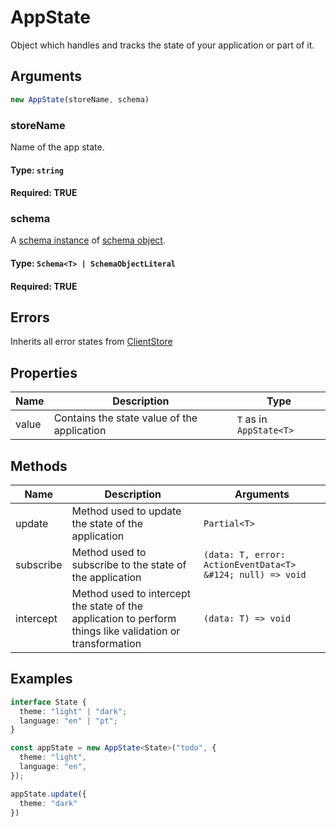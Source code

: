 # AppState
Object which handles and tracks the state of your application or part of it.

## Arguments

```ts
new AppState(storeName, schema)
```

### storeName
Name of the app state.

#### Type: `string`
#### Required: TRUE

### schema
A [schema instance]() of [schema object]().

#### Type: `Schema<T> | SchemaObjectLiteral`
#### Required: TRUE

## Errors

Inherits all error states from [ClientStore](https://github.com/beforesemicolon/client-web-storage/blob/main/documentation/api-references/ClientStore.md)

## Properties
| Name                | Description                                 | Type                    |
|---------------------|---------------------------------------------|-------------------------|
| value               | Contains the state value of the application | `T` as in `AppState<T>` |

## Methods
| Name       | Description                                                                                               | Arguments                                                  |
|------------|-----------------------------------------------------------------------------------------------------------|------------------------------------------------------------|
| update     | Method used to update the state of the application                                                        | `Partial<T>`                                               |
| subscribe  | Method used to subscribe to the state of the application                                                  | `(data: T, error: ActionEventData<T> &#124; null) => void` |
| intercept  | Method used to intercept the state of the application to perform things like validation or transformation | `(data: T) => void`                                        |

## Examples

```ts
interface State {
  theme: "light" | "dark";
  language: "en" | "pt";
}

const appState = new AppState<State>("todo", {
  theme: "light",
  language: "en",
});

appState.update({
  theme: "dark"
})
```
